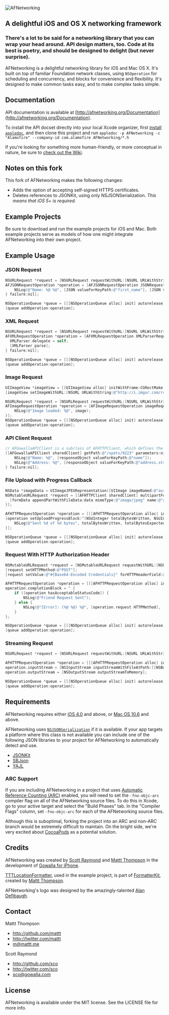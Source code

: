 ![AFNetworking](http://engineering.gowalla.com/AFNetworking/afnetworking-logo.png "AFNetworking")

## A delightful iOS and OS X networking framework
### There's a lot to be said for a networking library that you can wrap your head around. API design matters, too. Code at its best is poetry, and should be designed to delight (but never surprise).

AFNetworking is a delightful networking library for iOS and Mac OS X. It's built on top of familiar Foundation network classes, using `NSOperation` for scheduling and concurrency, and blocks for convenience and flexibility. It's designed to make common tasks easy, and to make complex tasks simple.

## Documentation

API documentation is available at [http://afnetworking.org/Documentation](http://afnetworking.org/Documentation).

To install the API docset directly into your local Xcode organizer, first [install `appledoc`](https://github.com/tomaz/appledoc), and then clone this project and run `appledoc -p AFNetworking -c "Alamofire" --company-id com.alamofire AFNetworking/*.h`

If you're looking for something more human-friendly, or more conceptual in nature, be sure to [check out the Wiki](https://github.com/AFNetworking/AFNetworking/wiki). 

## Notes on this fork

This fork of AFNetworking makes the following changes:

* Adds the option of accepting self-signed HTTPS certificates.
* Deletes references to JSONKit, using only NSJSONSerialization. _This means that iOS 5+ is required._

## Example Projects

Be sure to download and run the example projects for iOS and Mac. Both example projects serve as models of how one might integrate AFNetworking into their own project.

## Example Usage

### JSON Request

``` objective-c
NSURLRequest *request = [NSURLRequest requestWithURL:[NSURL URLWithString:@"https://gowalla.com/users/mattt.json"]];
AFJSONRequestOperation *operation = [AFJSONRequestOperation JSONRequestOperationWithRequest:request success:^(NSURLRequest *request, NSHTTPURLResponse *response, id JSON) {
    NSLog(@"Name: %@ %@", [JSON valueForKeyPath:@"first_name"], [JSON valueForKeyPath:@"last_name"]);
} failure:nil];

NSOperationQueue *queue = [[[NSOperationQueue alloc] init] autorelease];
[queue addOperation:operation];
```

### XML Request

``` objective-c
NSURLRequest *request = [NSURLRequest requestWithURL:[NSURL URLWithString:@"http://api.flickr.com/services/rest/?method=flickr.groups.browse&api_key=b6300e17ad3c506e706cb0072175d047&cat_id=34427469792%40N01&format=rest"]];
AFXMLRequestOperation *operation = [AFXMLRequestOperation XMLParserRequestOperationWithRequest:request success:^(NSURLRequest *request, NSHTTPURLResponse *response, NSXMLParser *XMLParser) {
  XMLParser.delegate = self;
  [XMLParser parse];
} failure:nil];

NSOperationQueue *queue = [[[NSOperationQueue alloc] init] autorelease];
[queue addOperation:operation];
```

### Image Request

``` objective-c
UIImageView *imageView = [[UIImageView alloc] initWithFrame:CGRectMake(0.0f, 0.0f, 100.0f, 100.0f)];
[imageView setImageWithURL:[NSURL URLWithString:@"http://i.imgur.com/r4uwx.jpg"] placeholderImage:[UIImage imageNamed:@"placeholder-avatar"]];
```

``` objective-c
NSURLRequest *request = [NSURLRequest requestWithURL:[NSURL URLWithString:@"http://gowalla.com/images/web/logo.png"]];
AFImageRequestOperation *operation = [AFImageRequestOperation imageRequestOperationWithRequest:request success:^(NSImage *image){
    NSLog(@"Image loaded: %@", image);
}];
NSOperationQueue *queue = [[[NSOperationQueue alloc] init] autorelease];
[queue addOperation:operation];
```

### API Client Request

``` objective-c
// AFGowallaAPIClient is a subclass of AFHTTPClient, which defines the base URL and default HTTP headers for NSURLRequests it creates
[[AFGowallaAPIClient sharedClient] getPath:@"/spots/9223" parameters:nil success:^(AFHTTPRequestOperation *operation, id responseObject) {
    NSLog(@"Name: %@", [responseObject valueForKeyPath:@"name"]);
    NSLog(@"Address: %@", [responseObject valueForKeyPath:@"address.street_address"]);
} failure:nil];
```

### File Upload with Progress Callback

``` objective-c
NSData *imageData = UIImageJPEGRepresentation([UIImage imageNamed:@"avatar.jpg"], 0.5);
NSMutableURLRequest *request = [[AFHTTPClient sharedClient] multipartFormRequestWithMethod:@"POST" path:@"/upload" parameters:nil constructingBodyWithBlock: ^(id <AFMultipartFormData>formData) {
  [formData appendPartWithFileData:data mimeType:@"image/jpeg" name:@"avatar"];
}];

AFHTTPRequestOperation *operation = [[[AFHTTPRequestOperation alloc] initWithRequest:request] autorelease];
[operation setUploadProgressBlock:^(NSUInteger totalBytesWritten, NSUInteger totalBytesExpectedToWrite) {
    NSLog(@"Sent %d of %d bytes", totalBytesWritten, totalBytesExpectedToWrite);
}];

NSOperationQueue *queue = [[[NSOperationQueue alloc] init] autorelease];
[queue addOperation:operation];
```

### Request With HTTP Authorization Header

``` objective-c
NSMutableURLRequest *request = [NSMutableURLRequest requestWithURL:[NSURL URLWithString:@"https://gowalla.com/friendships/request?user_id=1699"]];
[request setHTTPMethod:@"POST"];
[request setValue:@"#{Base64-Encoded Credentials}" forHTTPHeaderField:@"Authorization"];

AFHTTPRequestOperation *operation = [[[AFHTTPRequestOperation alloc] initWithRequest:request] autorelease];
operation.completionBlock = ^ {
    if ([operation hasAcceptableStatusCode]) {
        NSLog(@"Friend Request Sent");
    } else {
        NSLog(@"[Error]: (%@ %@) %@", [operation.request HTTPMethod], [[operation.request URL] relativePath], operation.error);
    }
};

NSOperationQueue *queue = [[[NSOperationQueue alloc] init] autorelease];
[queue addOperation:operation];
```

### Streaming Request

``` objective-c
NSURLRequest *request = [NSURLRequest requestWithURL:[NSURL URLWithString:@"http://localhost:8080/encode"]];

AFHTTPRequestOperation *operation = [[[AFHTTPRequestOperation alloc] initWithRequest:request] autorelease];
operation.inputStream = [NSInputStream inputStreamWithFileAtPath:[[NSBundle mainBundle] pathForResource:@"large-image" ofType:@"tiff"]];
operation.outputStream = [NSOutputStream outputStreamToMemory];

NSOperationQueue *queue = [[[NSOperationQueue alloc] init] autorelease];
[queue addOperation:operation];
```

## Requirements

AFNetworking requires either [iOS 4.0](http://developer.apple.com/library/ios/#releasenotes/General/WhatsNewIniPhoneOS/Articles/iPhoneOS4.html%23//apple_ref/doc/uid/TP40009559-SW1) and above, or [Mac OS 10.6](http://developer.apple.com/library/mac/#releasenotes/MacOSX/WhatsNewInOSX/Articles/MacOSX10_6.html#//apple_ref/doc/uid/TP40008898-SW7) and above.

AFNetworking uses [`NSJSONSerialization`](http://developer.apple.com/library/mac/#documentation/Foundation/Reference/NSJSONSerialization_Class/Reference/Reference.html) if it is available. If your app targets a platform where this class is not available you can include one of the following JSON libraries to your project for AFNetworking to automatically detect and use.

* [JSONKit](https://github.com/johnezang/JSONKit)
* [SBJson](http://stig.github.com/json-framework/)
* [YAJL](http://lloyd.github.com/yajl/)

### ARC Support

If you are including AFNetworking in a project that uses [Automatic Reference Counting (ARC)](http://clang.llvm.org/docs/AutomaticReferenceCounting.html) enabled, you will need to set the `-fno-objc-arc` compiler flag on all of the AFNetworking source files. To do this in Xcode, go to your active target and select the "Build Phases" tab. In the "Compiler Flags" column, set `-fno-objc-arc` for each of the AFNetworking source files.

Although this is suboptimal, forking the project into an ARC and non-ARC branch would be extremely difficult to maintain. On the bright side, we're very excited about [CocoaPods](https://github.com/alloy/cocoapods) as a potential solution.

## Credits

AFNetworking was created by [Scott Raymond](https://github.com/sco/) and [Mattt Thompson](https://github.com/mattt/) in the development of [Gowalla for iPhone](http://itunes.apple.com/us/app/gowalla/id304510106?mt=8).

[TTTLocationFormatter](), used in the example project, is part of [FormatterKit](https://github.com/mattt/FormatterKit), created by [Mattt Thompson](https://github.com/mattt/).

AFNetworking's logo was designed by the amazingly-talented [Alan Defibaugh](http://www.alandefibaugh.com/).

## Contact

Mattt Thompson

- http://github.com/mattt
- http://twitter.com/mattt
- m@mattt.me

Scott Raymond

- http://github.com/sco
- http://twitter.com/sco
- sco@gowalla.com

## License

AFNetworking is available under the MIT license. See the LICENSE file for more info.
